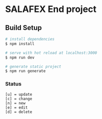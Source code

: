 # SALAFEX End project

## Build Setup

```bash
# install dependencies
$ npm install

# serve with hot reload at localhost:3000
$ npm run dev

# generate static project
$ npm run generate
```


### Status
```
[u] = update
[c] = change
[n] = new
[e] = edit
[d] = delete
```
